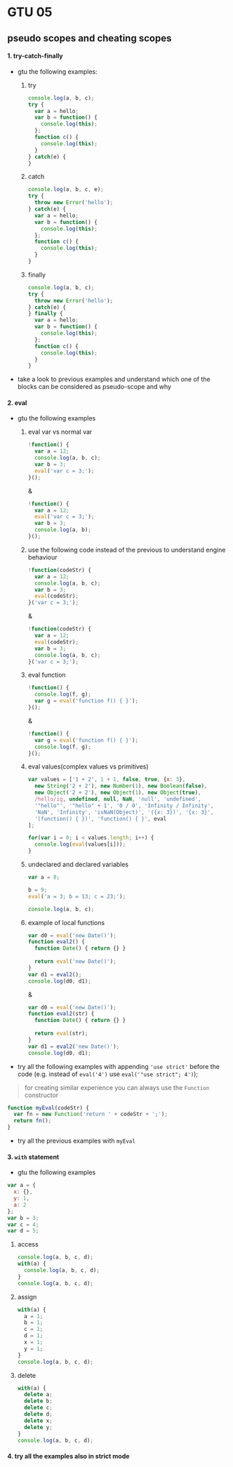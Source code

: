 # GTU 05

## pseudo scopes and cheating scopes

#### 1. try-catch-finally

* gtu the following examples:

  1. try
      ```javascript
      console.log(a, b, c);
      try {
        var a = hello;
        var b = function() {
          console.log(this);
        };
        function c() {
          console.log(this);
        }
      } catch(e) {
      }
      ```
  2. catch
      ```javascript
      console.log(a, b, c, e);
      try {
        throw new Error('hello');
      } catch(e) {
        var a = hello;
        var b = function() {
          console.log(this);
        };
        function c() {
          console.log(this);
        }
      }
      ```
  3. finally
      ```javascript
      console.log(a, b, c);
      try {
        throw new Error('hello');
      } catch(e) {
      } finally {
        var a = hello;
        var b = function() {
          console.log(this);
        };
        function c() {
          console.log(this);
        }
      }
      ```

* take a look to previous examples and understand which one of the blocks can be
considered as pseudo-scope and why

#### 2. eval

* gtu the following examples

  1. eval var vs normal var
      ```javascript
      !function() {
        var a = 12;
        console.log(a, b, c);
        var b = 3;
        eval('var c = 3;');
      }();
      ```
      &
      ```javascript
      !function() {
        var a = 12;
        eval('var c = 3;');
        var b = 3;
        console.log(a, b);
      }();
      ```

  2. use the following code instead of the previous to understand
    engine behaviour

      ```javascript
      !function(codeStr) {
        var a = 12;
        console.log(a, b, c);
        var b = 3;
        eval(codeStr);
      }('var c = 3;');
      ```
      &
      ```javascript
      !function(codeStr) {
        var a = 12;
        eval(codeStr);
        var b = 3;
        console.log(a, b, c);
      }('var c = 3;');
      ```

  3. eval function
      ```javascript
      !function() {
        console.log(f, g);
        var g = eval('function f() { }');
      }();
      ```
      &
      ```javascript
      !function() {
        var g = eval('function f() { }');
        console.log(f, g);
      }();
      ```

  4. eval values(complex values vs primitives)
      ```javascript
      var values = ['1 + 2', 1 + 1, false, true, {x: 3},
        new String('2 + 2'), new Number(1), new Boolean(false),
        new Object('2 + 2'), new Object(1), new Object(true),
        /hello/ig, undefined, null, NaN, 'null', 'undefined',
        '"hello"', '"hello" + 1', '0 / 0', 'Infinity / Infinity',
        'NaN', 'Infinity', 'isNaN(Object)', '({x: 3})', '{x: 3}',
        '(function() { })', 'function() { }', eval
      ];

      for(var i = 0; i < values.length; i++) {
        console.log(eval(values[i]));
      }
      ```

  5. undeclared and declared variables
      ```javascript
      var a = 8;

      b = 9;
      eval('a = 3; b = 13; c = 23;');

      console.log(a, b, c);
      ```

  6. example of local functions
      ```javascript
      var d0 = eval('new Date()');
      function eval2() {
        function Date() { return {} }
        
        return eval('new Date()');
      }
      var d1 = eval2();
      console.log(d0, d1);
      ```
      &
      ```javascript
      var d0 = eval('new Date()');
      function eval2(str) {
        function Date() { return {} }
        
        return eval(str);
      }
      var d1 = eval2('new Date()');
      console.log(d0, d1);
      ```
      
* try all the following examples with appending `'use strict'` before the code
  (e.g. instead of `eval('4')` use `eval('"use strict"; 4')`);

> for creating similar experience you can always use the `Function` constructor

```javascript
function myEval(codeStr) {
  var fn = new Function('return ' + codeStr + ';');
  return fn();
}
```

* try all the previous examples with `myEval`

#### 3. `with` statement

* gtu the following examples
```javascript
var a = {
  x: {},
  y: 1,
  a: 2
};
var b = 3;
var c = 4;
var d = 5;
```

  1. access
      ```javascript
      console.log(a, b, c, d);
      with(a) {
        console.log(a, b, c, d);
      }
      console.log(a, b, c, d);
      ```

  2. assign
      ```javascript
      with(a) {
        a = 1;
        b = 1;
        c = 1;
        d = 1;
        x = 1;
        y = 1;
      }
      console.log(a, b, c, d);
      ```

  3. delete
      ```javascript
      with(a) {
        delete a;
        delete b;
        delete c;
        delete d;
        delete x;
        delete y;
      }
      console.log(a, b, c, d);
      ```

#### 4. try all the examples also in strict mode